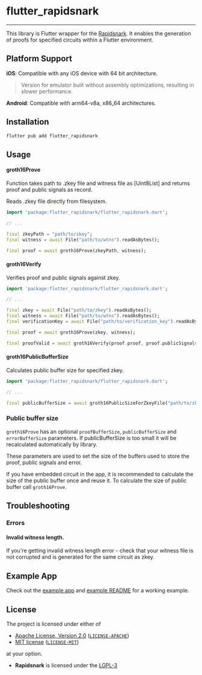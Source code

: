 # flutter_rapidsnark

---

This library is Flutter wrapper for the [Rapidsnark](https://github.com/iden3/rapidsnark). It enables the
generation of proofs for specified circuits within a Flutter environment.

## Platform Support

**iOS**: Compatible with any iOS device with 64 bit architecture.
> Version for emulator built without assembly optimizations, resulting in slower performance.

**Android**: Compatible with arm64-v8a, x86_64 architectures.

## Installation

```sh
flutter pub add flutter_rapidsnark
```

## Usage

#### groth16Prove

Function takes path to .zkey file and witness file as [Uint8List] and returns proof and public signals as record.

Reads .zkey file directly from filesystem.


```dart
import 'package:flutter_rapidsnark/flutter_rapidsnark.dart';

// ...

final zkeyPath = "path/to/zkey";
final witness = await File("path/to/wtns").readAsBytes();

final proof = await groth16Prove(zkeyPath, witness);
```

#### groth16Verify

Verifies proof and public signals against zkey.

```dart
import 'package:flutter_rapidsnark/flutter_rapidsnark.dart';

// ...

final zkey = await File("path/to/zkey").readAsBytes();
final witness = await File("path/to/wtns").readAsBytes();
final verificationKey = await File("path/to/verification_key").readAsBytes();

final proof = await groth16Prove(zkey, witness);

final proofValid = await groth16Verify(proof.proof, proof.publicSignals, verificationKey);
```

#### groth16PublicBufferSize

Calculates public buffer size for specified zkey.

```dart
import 'package:flutter_rapidsnark/flutter_rapidsnark.dart';

// ...

final publicBufferSize = await groth16PublicSizeForZkeyFile("path/to/zkey");
```

### Public buffer size

`groth16Prove` has an optional `proofBufferSize`, `publicBufferSize` and `errorBufferSize` parameters. If publicBufferSize is too small it will be recalculated automatically by library.

These parameters are used to set the size of the buffers used to store the proof, public signals and error.

If you have embedded circuit in the app, it is recommended to calculate the size of the public buffer once and reuse it.
To calculate the size of public buffer call `groth16Prove`.

## Troubleshooting

### Errors

#### Invalid witness length.

If you're getting invalid witness length error - check that your witness file is not corrupted and is generated for the same circuit as zkey.

## Example App

Check out the [example app](./example) and [example README](./example/README.md) for a working example.

## License

The project is licensed under either of

- [Apache License, Version 2.0](https://www.apache.org/licenses/LICENSE-2.0) ([`LICENSE-APACHE`](LICENSE-APACHE))
- [MIT license](https://opensource.org/licenses/MIT) ([`LICENSE-MIT`](LICENSE-MIT))

at your option.

- **Rapidsnark**  is licensed under the [LGPL-3](https://github.com/iden3/rapidsnark/blob/main/COPYING)

